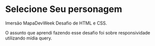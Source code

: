 # Selecione Seu personagem
 Imersão MapaDevWeek
Desafio de HTML e CSS.

O assunto que aprendi fazendo esse desafio foi sobre responsividade utilizando mídia query.
